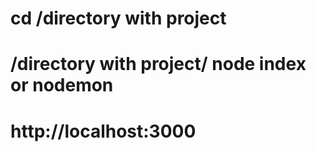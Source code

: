 # cd  /directory with project 
# /directory with project/ node index or nodemon
# http://localhost:3000
